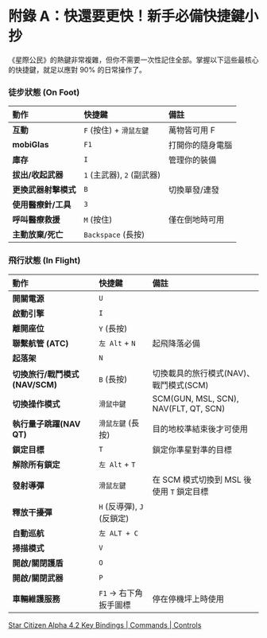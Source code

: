 # 附錄 A：快還要更快！新手必備快捷鍵小抄

《星際公民》的熱鍵非常複雜，但你不需要一次性記住全部。掌握以下這些最核心的快捷鍵，就足以應對 90% 的日常操作了。

### 徒步狀態 (On Foot)

| 動作                 | 快捷鍵                     | 備註             |
| :------------------- | :------------------------- | :--------------- |
| **互動**             | `F` (按住) + `滑鼠左鍵`    | 萬物皆可用 F     |
| **mobiGlas**         | `F1`                       | 打開你的隨身電腦 |
| **庫存**             | `I`                        | 管理你的裝備     |
| **拔出/收起武器**    | `1` (主武器), `2` (副武器) |                  |
| **更換武器射擊模式** | `B`                        | 切換單發/連發    |
| **使用醫療針/工具**  | `3`                        |                  |
| **呼叫醫療救援**     | `M` (按住)                 | 僅在倒地時可用   |
| **主動放棄/死亡**    | `Backspace` (長按)         |                  |

### 飛行狀態 (In Flight)

| 動作                           | 快捷鍵                     | 備註                                      |
| :----------------------------- | :------------------------- | :---------------------------------------- |
| **開關電源**                   | `U`                        |                                           |
| **啟動引擎**                   | `I`                        |                                           |
| **離開座位**                   | `Y` (長按)                 |                                           |
| **聯繫航管 (ATC)**             | `左 Alt` + `N`             | 起飛降落必備                              |
| **起落架**                     | `N`                        |                                           |
| **切換旅行/戰鬥模式(NAV/SCM)** | `B` (長按)                 | 切換載具的旅行模式(NAV)、戰鬥模式(SCM)    |
| **切換操作模式**               | `滑鼠中鍵`                 | SCM(GUN, MSL, SCN), NAV(FLT, QT, SCN)     |
| **執行量子跳躍(NAV QT)**       | `滑鼠左鍵` (長按)          | 目的地校準結束後才可使用                  |
| **鎖定目標**                   | `T`                        | 鎖定你準星對準的目標                      |
| **解除所有鎖定**               | `左 Alt` + `T`             |                                           |
| **發射導彈**                   | `滑鼠左鍵`                 | 在 SCM 模式切換到 MSL 後使用 `T` 鎖定目標 |
| **釋放干擾彈**                 | `H` (反導彈), `J` (反鎖定) |                                           |
| **自動巡航**                   | `左 ALT + C`               |                                           |
| **掃描模式**                   | `V`                        |                                           |
| **開啟/關閉護盾**              | `O`                        |                                           |
| **開啟/關閉武器**              | `P`                        |                                           |
| **車輛維護服務**               | `F1` -> 右下角扳手圖標     | 停在停機坪上時使用                        |

[Star Citizen Alpha 4.2 Key Bindings | Commands | Controls](https://scfocus.org/star-citizen-key-bindings/)
